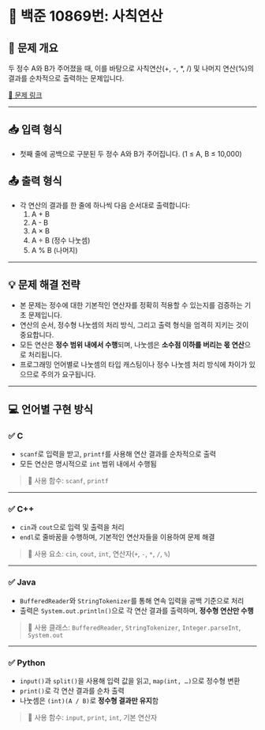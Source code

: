 # 📘 백준 10869번: 사칙연산

## 📝 문제 개요
두 정수 A와 B가 주어졌을 때, 이를 바탕으로 사칙연산(+, -, *, /) 및 나머지 연산(%)의 결과를 순차적으로 출력하는 문제입니다.

[🔗 문제 링크](https://www.acmicpc.net/problem/10869)

---

## 📥 입력 형식
- 첫째 줄에 공백으로 구분된 두 정수 A와 B가 주어집니다. (1 ≤ A, B ≤ 10,000)

## 📤 출력 형식
- 각 연산의 결과를 한 줄에 하나씩 다음 순서대로 출력합니다:
  1. A + B
  2. A - B
  3. A × B
  4. A ÷ B (정수 나눗셈)
  5. A % B (나머지)

---

## 💡 문제 해결 전략
- 본 문제는 정수에 대한 기본적인 연산자를 정확히 적용할 수 있는지를 검증하는 기초 문제입니다.
- 연산의 순서, 정수형 나눗셈의 처리 방식, 그리고 출력 형식을 엄격히 지키는 것이 중요합니다.
- 모든 연산은 **정수 범위 내에서 수행**되며, 나눗셈은 **소수점 이하를 버리는 몫 연산**으로 처리됩니다.
- 프로그래밍 언어별로 나눗셈의 타입 캐스팅이나 정수 나눗셈 처리 방식에 차이가 있으므로 주의가 요구됩니다.

---

## 💻 언어별 구현 방식

### ✅ C
- `scanf`로 입력을 받고, `printf`를 사용해 연산 결과를 순차적으로 출력
- 모든 연산은 명시적으로 `int` 범위 내에서 수행됨

> 📌 사용 함수: `scanf`, `printf`

---

### ✅ C++
- `cin`과 `cout`으로 입력 및 출력을 처리
- `endl`로 줄바꿈을 수행하며, 기본적인 연산자들을 이용하여 문제 해결

> 📌 사용 요소: `cin`, `cout`, `int`, 연산자(`+`, `-`, `*`, `/`, `%`)

---

### ✅ Java
- `BufferedReader`와 `StringTokenizer`를 통해 연속 입력을 공백 기준으로 처리
- 출력은 `System.out.println()`으로 각 연산 결과를 출력하며, **정수형 연산만 수행**

> 📌 사용 클래스: `BufferedReader`, `StringTokenizer`, `Integer.parseInt`, `System.out`

---

### ✅ Python
- `input()`과 `split()`을 사용해 입력 값을 읽고, `map(int, …)`으로 정수형 변환
- `print()`로 각 연산 결과를 순차 출력
- 나눗셈은 `(int)(A / B)`로 **정수형 결과만 유지**함

> 📌 사용 함수: `input`, `print`, `int`, 기본 연산자